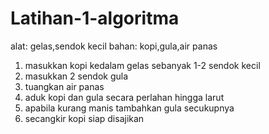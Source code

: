 # Latihan-1-algoritma

alat: gelas,sendok kecil
bahan: kopi,gula,air panas
1. masukkan kopi kedalam gelas sebanyak 1-2 sendok kecil
2. masukkan 2 sendok gula
3. tuangkan air panas 
4. aduk kopi dan gula secara perlahan hingga larut
5. apabila kurang manis tambahkan gula secukupnya
6. secangkir kopi siap disajikan 

